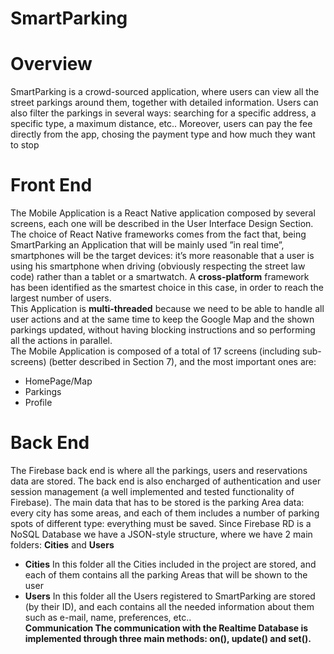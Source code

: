 # SmartParking
# Overview
SmartParking is a crowd-sourced application, where users can view all the street parkings
around them, together with detailed information. Users can also filter the parkings in
several ways: searching for a specific address, a specific type, a maximum distance, etc..
Moreover, users can pay the fee directly from the app, chosing the payment type and
how much they want to stop
# Front End
The Mobile Application is a React Native application composed by several screens, each
one will be described in the User Interface Design Section. The choice of React Native
frameworks comes from the fact that, being SmartParking an Application that will be
mainly used ”in real time”, smartphones will be the target devices: it’s more reasonable
that a user is using his smartphone when driving (obviously respecting the street law
code) rather than a tablet or a smartwatch. A <b>cross-platform</b> framework has been
identified as the smartest choice in this case, in order to reach the largest number of
users. <br/>
This Application is <b>multi-threaded</b> because we need to be able to
handle all user actions and at the same time to keep the Google Map and the shown
parkings updated, without having blocking instructions and so performing all the actions
in parallel. <br/>
The Mobile Application is composed of a total of 17 screens (including sub-screens)
(better described in Section 7), and the most important ones are:
* HomePage/Map
* Parkings
* Profile
# Back End
The Firebase back end is where all the parkings, users and reservations data are stored.
The back end is also encharged of authentication and user session management (a well
implemented and tested functionality of Firebase).
The main data that has to be stored is the parking Area data: every city has some areas,
and each of them includes a number of parking spots of different type: everything must
be saved.
Since Firebase RD is a NoSQL Database we have a JSON-style structure, where we have
2 main folders: <b>Cities</b> and <b>Users</b> <br/>
* <b>Cities</b> In this folder all the Cities included in the project are stored, and each of them
contains all the parking Areas that will be shown to the user
* <b>Users</b> In this folder all the Users registered to SmartParking are stored (by their
ID), and each contains all the needed information about them such as e-mail, name,
preferences, etc.. <br/>
<b>Communication<b/> The communication with the Realtime Database is implemented
through three main methods: on(), update() and set().

